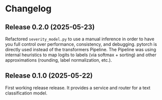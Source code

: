 # Changelog


## Release 0.2.0 (2025-05-23)

Refactored ``severity_model.py`` to use a manual inference in order
to have you full control over performance, consistency, and debugging.
pytorch is directly used instead of the transformers Pipeline. The Pipeline
was using internal heuristics to map logits to labels (via softmax + sorting)
and other approximations (rounding, label normalization, etc.).


## Release 0.1.0 (2025-05-22)

First working release release.
It provides a service and router for a text classification model.
